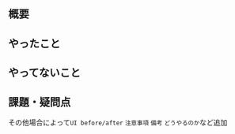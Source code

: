 ## 概要

## やったこと

## やってないこと

## 課題・疑問点


その他場合によって```UI before/after``` ```注意事項``` ```備考``` ```どうやるのか```など追加
